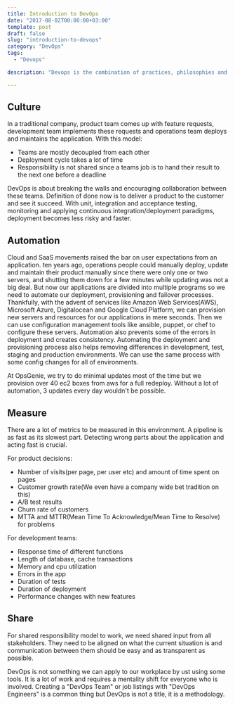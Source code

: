 ```yaml
---
title: Introduction to DevOps
date: "2017-08-02T00:00:00+03:00"
template: post
draft: false
slug: "introduction-to-devops"
category: "DevOps"
tags:
  - "Devops"

description: "Devops is the combination of practices, philosophies and tools that focuses on improving the delivery process of a product. It emphasizes communication between product management, development and operations teams. "

---
```


## Culture

In a traditional company, product team comes up with feature requests, development team implements these requests and operations team deploys and maintains the application. 
With this model:

* Teams are mostly decoupled from each other
* Deployment cycle takes a lot of time
* Responsibility is not shared since a teams job is to hand their result to the next one before a deadline

DevOps is about breaking the walls and encouraging collaboration between these teams. Definition of done now is to deliver a product to the customer and see it succeed. With unit, integration and acceptance testing, monitoring and applying continuous integration/deployment paradigms, deployment becomes less risky and faster.

## Automation

Cloud and SaaS movements raised the bar on user expectations from an application. ten years ago, operations people could manually deploy, update and maintain their product manually since there were only one or two servers, and shutting them down for a few minutes while updating was not a big deal. But now our applications are divided into multiple programs so we need to automate our deployment, provisioning and failover processes. Thankfully, with the advent of services like Amazon Web Services(AWS), Microsoft Azure, Digitalocean and Google Cloud Platform, we can provision new servers and resources for our applications in mere seconds. Then we can use configuration management tools like ansible, puppet, or chef to configure these servers. 
Automation also prevents some of the errors in deployment and creates consistency. Automating the deployment and provisioning process also helps removing differences in development, test, staging and production environments. We can use the same process with some config changes for all of environments. 

At OpsGenie, we try to do minimal updates most of the time but we provision over 40 ec2 boxes from aws for a full redeploy. Without a lot of automation, 3 updates every day wouldn't be possible. 

## Measure

There are a lot of metrics to be measured in this environment. A pipeline is as fast as its slowest part. Detecting wrong parts about the application and acting fast is crucial.

For product decisions:

* Number of visits(per page, per user etc) and amount of time spent on pages
* Customer growth rate(We even have a company wide bet tradition on this)
* A/B test results
* Churn rate of customers
* MTTA and MTTR(Mean Time To Acknowledge/Mean Time to Resolve) for problems

For development teams:

* Response time of different functions
* Length of database, cache transactions
* Memory and cpu utilization
* Errors in the app
* Duration of tests
* Duration of deployment
* Performance changes with new features

## Share

For shared responsibility model to work, we need shared input from all stakeholders. They need to be aligned on what the current situation is and communication between them should be easy and as transparent as possible.

DevOps is not something we can apply to our workplace by ust using some tools. It is a lot of work and requires a mentality shift for everyone who is involved. Creating a "DevOps Team" or job listings with "DevOps Engineers" is a common thing but DevOps is not a title, it is a methodology.